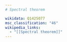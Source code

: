 ```yaml
---
# Spectral theorem

wikidata: Q1425077
msc_classification: "46"
wikipedia_links:
  - "[[Spectral theorem]]"
---
```

